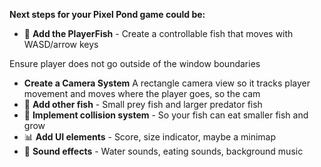**Next steps for your Pixel Pond game could be:**

- 🐠 **Add the PlayerFish** - Create a controllable fish that moves with WASD/arrow keys

Ensure player does not go outside of the window boundaries

- **Create a Camera System** A rectangle camera view so it tracks player movement and moves where the player goes, so the cam
- 🐡 **Add other fish** - Small prey fish and larger predator fish
- 🎯 **Implement collision system** - So your fish can eat smaller fish and grow
- 📊 **Add UI elements** - Score, size indicator, maybe a minimap
- 🎵 **Sound effects** - Water sounds, eating sounds, background music
